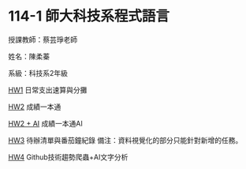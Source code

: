 # 114-1 師大科技系程式語言
授課教師：蔡芸琤老師

姓名：陳柔蓁

系級：科技系2年級

[HW1](https://colab.research.google.com/github/41371125h-chinrouzhen/114-1-PL/blob/main/HW1_%E6%97%A5%E5%B8%B8%E6%94%AF%E5%87%BA%E9%80%9F%E7%AE%97%E8%88%87%E5%88%86%E6%94%A4.ipynb) 日常支出速算與分攤

[HW2](https://colab.research.google.com/github/41371125h-chinrouzhen/114-1-PL/blob/main/HW2_%E6%88%90%E7%B8%BE%E4%B8%80%E6%9C%AC%E9%80%9A.ipynb) 成績一本通

[HW2 + AI](https://colab.research.google.com/github/41371125h-chinrouzhen/114-1-PL/blob/main/HW2_%E6%88%90%E7%B8%BE%E4%B8%80%E6%9C%AC%E9%80%9A%EF%BC%88AI%EF%BC%89.ipynb) 成績一本通AI

[HW3](https://colab.research.google.com/github/41371125h-chinrouzhen/114-1-PL/blob/main/HW3_%E5%BE%85%E8%BE%A6%E6%B8%85%E5%96%AE%E8%88%87%E7%95%AA%E8%8C%84%E9%90%98%E7%B4%80%E9%8C%84.ipynb) 待辦清單與番茄鐘紀錄
備注：資料視覺化的部分只能針對新增的任務。

[HW4](https://github.com/41371125h-chinrouzhen/114-1-PL/blob/main/HW4_Github%E6%8A%80%E8%A1%93%E8%B6%A8%E5%8B%A2%E7%88%AC%E8%9F%B2%2BAI%E6%96%87%E5%AD%97%E5%88%86%E6%9E%90.ipynb) Github技術趨勢爬蟲+AI文字分析
